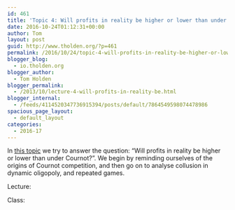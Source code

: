 ```yaml
---
id: 461
title: 'Topic 4: Will profits in reality be higher or lower than under Cournot?'
date: 2016-10-24T01:12:31+00:00
author: Tom
layout: post
guid: http://www.tholden.org/?p=461
permalink: /2016/10/24/topic-4-will-profits-in-reality-be-higher-or-lower-than-under-cournot-2/
blogger_blog:
  - io.tholden.org
blogger_author:
  - Tom Holden
blogger_permalink:
  - /2013/10/lecture-4-will-profits-in-reality-be.html
blogger_internal:
  - /feeds/4114520347736915394/posts/default/7864549598074478986
spacious_page_layout:
  - default_layout
categories:
  - 2016-17
---
```

In [this topic](http://www.tholden.org/wp-content/uploads/2014/10/IO-2014-lecture-4.pdf) we try to answer the question: &#8220;Will profits in reality be higher or lower than under Cournot?&#8221;. We begin by reminding ourselves of the origins of Cournot competition, and then go on to analyse collusion in dynamic oligopoly, and repeated games.

<div class="PDFcontainer">
  <div class="PDFelement">
  </div>
</div>

Lecture:



Class: